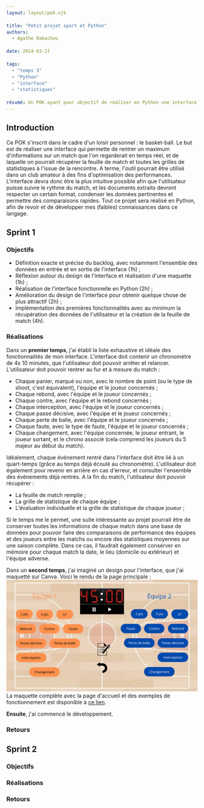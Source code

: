 ```yaml
---
layout: layout/pok.njk

title: "Petit projet sport et Python"
authors:
  - Agathe Rabachou

date: 2024-03-27

tags: 
  - "temps 3"
  - "Python"
  - "interface"
  - "statistiques"

résumé: Un POK ayant pour objectif de réaliser en Python une interface qui convertit les données brutes d'un match de basket-ball en statistiques sous différents formats.
---
```

## Introduction

Ce POK s'inscrit dans le cadre d'un loisir personnel : le basket-ball. Le but est de réaliser une interface qui permette de rentrer un maximum d'informations sur un match que l'on regarderait en temps réel, et de laquelle on pourrait récupérer la feuille de match et toutes les grilles de statistiques à l'issue de la rencontre. A terme, l'outil pourrait être utilisé dans un club amateur à des fins d'optimisation des performances. L'interface devra donc être la plus intuitive possible afin que l'utilisateur puisse suivre le rythme du match, et les documents extraits devront respecter un certain format, condenser les données pertinentes et permettre des comparaisons rapides.
Tout ce projet sera réalisé en Python, afin de revoir et de développer mes (faibles) connaissances dans ce langage.

## Sprint 1

### Objectifs

- Définition exacte et précise du backlog, avec notamment l'ensemble des données en entrée et en sortie de l'interface (1h) ;
- Réflexion autour du design de l'interface et réalisation d'une maquette (1h) ;
- Réalisation de l'interface fonctionnelle en Python (2h) ;
- Amélioration du design de l'interface pour obtenir quelque chose de plus attractif (2h) ;
- Implémentation des premières fonctionnalités avec au minimum la récupération des données de l'utilisateur et la création de la feuille de match (4h).

### Réalisations

Dans un **premier temps**, j'ai établi la liste exhaustive et idéale des fonctionnalités de mon interface. L'interface doit contenir un chronomètre de 4x 10 minutes, que l'utilisateur doit pouvoir arrêter et relancer. L'utilisateur doit pouvoir rentrer au fur et à mesure du match :
- Chaque panier, marqué ou non, avec le nombre de point (ou le type de shoot, c'est équivalent), l'équipe et le joueur concernés ;
- Chaque rebond, avec l'équipe et le joueur concernés ;
- Chaque contre, avec l'équipe et le rebond concernés ;
- Chaque interception, avec l'équipe et le joueur concernés ;
- Chaque passe décisive, avec l'équipe et le joueur concernés ;
- Chaque perte de balle, avec l'équipe et le joueur concernés ;
- Chaque faute, avec le type de faute, l'équipe et le joueur concernés ;
- Chaque changement, avec l'équipe concernée, le joueur entrant, le joueur sortant, et le chrono associé (cela comprend les joueurs du 5 majeur au début du match).

Idéalement, chaque événement rentré dans l'interface doit être lié à un quart-temps (grâce au temps déjà écoulé au chronomètre). L'utilisateur doit également pour revenir en arrière en cas d'erreur, et consulter l'ensemble des événements déjà rentrés.
A la fin du match, l'utilisateur doit pouvoir récupérer :
- La feuille de match remplie ;
- La grille de statistique de chaque équipe ;
- L'évaluation individuelle et la grille de statistique de chaque joueur ;

Si le temps me le permet, une suite intéressante au projet pourrait être de conserver toutes les informations de chaque match dans une base de données pour pouvoir faire des comparaisons de performance des équipes et des joueurs entre les matchs ou encore des statistiques moyennes sur une saison complète. Dans ce cas, il faudrait également conserver en mémoire pour chaque match la date, le lieu (domicile ou extérieur) et l'équipe adverse.

Dans un **second temps**, j'ai imaginé un design pour l'interface, que j'ai maquetté sur Canva. Voici le rendu de la page principale :
<img src="maquette_page_principale.png">
La maquette complète avec la page d'accueil et des exemples de fonctionnement est disponible à [ce lien](https://www.canva.com/design/DAF9aX-qabs/2vwFKz3I0joGODFLJQR0hw/edit?utm_content=DAF9aX-qabs&utm_campaign=designshare&utm_medium=link2&utm_source=sharebutton).

**Ensuite**, j'ai commencé le développement.

### Retours



## Sprint 2

### Objectifs



### Réalisations



### Retours

